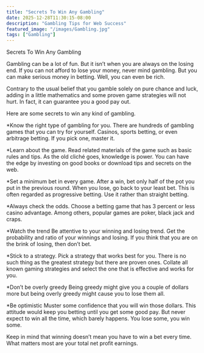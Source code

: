 ```yaml
---
title: "Secrets To Win Any Gambling"
date: 2025-12-28T11:30:15-08:00
description: "Gambling Tips for Web Success"
featured_image: "/images/Gambling.jpg"
tags: ["Gambling"]
---
```


Secrets To Win Any Gambling

Gambling can be a lot of fun. But it isn’t when you are always on the losing end. If you can not afford to lose your money, never mind gambling. But you can make serious money in betting. Well, you can even be rich. 

Contrary to the usual belief that you gamble solely on pure chance and luck, adding in a little mathematics and some proven game strategies will not hurt. In fact, it can guarantee you a good pay out. 

Here are some secrets to win any kind of gambling. 

*Know the right type of gambling for you.
There are hundreds of gambling games that you can try for yourself. Casinos, sports betting, or even arbitrage betting. If you pick one, master it. 

*Learn about the game.
Read related materials of the game such as basic rules and tips. As the old cliché goes, knowledge is power. You can have the edge by investing on good books or download tips and secrets on the web. 

*Set a minimum bet in every game. 
After a win, bet only half of the pot you put in the previous round. When you lose, go back to your least bet.  This is often regarded as progressive betting. Use it rather than straight betting. 

*Always check the odds.
Choose a betting game that has 3 percent or less casino advantage. Among others, popular games are poker, black jack and craps.
 
*Watch the trend
Be attentive to your winning and losing trend. Get the probability and ratio of your winnings and losing. If you think that you are on the brink of losing, then don’t bet. 

*Stick to a strategy. 
Pick a strategy that works best for you. There is no such thing as the greatest strategy but there are proven ones. Collate all known gaming strategies and select the one that is effective and works for you.  

*Don’t be overly greedy 
Being greedy might give you a couple of dollars more but being overly greedy might cause you to lose them all. 

*Be optimistic
Muster some confidence that you will win those dollars. This attitude would keep you betting until you get some good pay. But never expect to win all the time, which barely happens. You lose some, you win some. 

Keep in mind that winning doesn’t mean you have to win a bet every time. What matters most are your total net profit earnings. 

